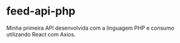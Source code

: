 # feed-api-php
Minha primeira API desenvolvida com a linguagem PHP e consumo utilizando React com Axios.
